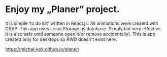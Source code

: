 # Enjoy my „Planer” project.

It is simple ‘to do list’ written in React.js. All animations were created with GSAP. This app uses Local Storage as database. Simply but very effective. It is also safe until someone open it(or remove accidentally). This is app created only for desktops so RWD doesn't exist here. 

https://michal-kok.github.io/planer/
